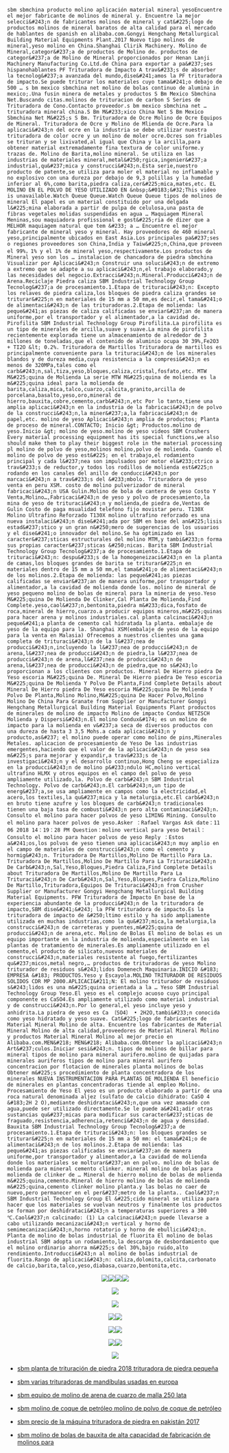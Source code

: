 
```
sbm sbmchina producto molino aplicación material mineral yesoEncuentre el mejor fabricante de molinos de mineral y. Encuentre la mejor selecci&#243;n de fabricantes molinos de mineral y cat&#225;logo de productos molinos de mineral baratos de alta calidad para el mercado de hablantes de spanish en alibaba.com.Gongyi Hengchang Metallurgical Building Material Equipments Plant.2017 Nuevo tipo molinos de mineral,yeso molino en China.Shanghai Clirik Machinery. Molino de Mineral,categor&#237;a de productos de Molino de. productos de categor&#237;a de Molino de Mineral proporcionados por Henan Lanji Machinery Manufacturing Co.Ltd.de China para exportar a pa&#237;ses hispanohablantes PF Trituradora de Impacto A trav&#233;s de absorber la tecnolog&#237;a avanzada del mundo,dise&#241;amos la PF trituradora de impacto.Se puede triturar los materiales cuyo tama&#241;o debajo de 500 … s bm mexico sbmchina net molino de bolas continuo de alumina in mexico;.Una fusin minera de metales y productos S Bm Mexico Sbmchina Net.Buscando citas.molinos de trituracion de carbon S Series de Trituradora de Cono.Contacto proveedor.s bm mexico sbmchina net … trituradora mineral china.S Bm M&#233;xico China Net S Bm Mexico Sbmchina Net M&#225;s S Bm. Trituradora de Ocre Molino de Ocre Equipos de Mineral. Trituradora de Ocre y Molino de Mlienda de Ocre.Para la aplicaci&#243;n del ocre en la industria se debe utilizar nuestra trituradora de color ocre y un molino de moler ocre.Ocres son friables se trituran y se lixivated,al igual que China y la arcilla,para obtener material extremadamente fina textura de color uniforme.y trazas de. Molino de Barita,molino mineral. Se utiliza en las industrias de materiales mineral,metal&#250;rgica,ingenier&#237;a industrial,qu&#237;mica y construcci&#243;n.Esta serie,nuestro producto de patente,se utiliza para moler el material no inflamable y no explosivo con una dureza por debajo de 9,3 polillas y la humedad inferior al 6%,como barita,piedra caliza,cer&#225;mica,mates,etc. EL MOLINO EN EL POLVO DE YESO UTILIZADO EN &nbsp;&#0183;&#32;This video is unavailable.Watch Queue Queue.Watch Queue Queue tipos de molinos de mineral El papel es un material constituido por una delgada l&#225;mina elaborada a partir de pulpa de celulosa,una pasta de fibras vegetales molidas suspendidas en agua … Maquiagem Mineral Meninas,sou maquiadora profissional e gost&#225;ria de dizer que a MELHOR maquiagem natural que tem &#233; a … Encuentre el mejor fabricante de mineral yeso y mineral. Hay proveedores de 460 mineral yeso,principalmente ubicados en East Asia.Los principales pa&#237;ses o regiones proveedores son China,India y Taiw&#225;n,China,que proveen el 99%，1% y el 1% de mineral yeso,respectivamente.Los productos de Mineral yeso son los … instalacion de chancadora de piedra sbmchina Visualizar por Aplicaci&#243;n Construir una soluci&#243;n de extremo a extremo que se adapte a su aplicaci&#243;n,el trabajo elaborado,y las necesidades del negocio.Extracci&#243;n.Mineral.Producci&#243;n de Arena.Reciclaje Piedra caliza SBM Industrial Technology Group Tecnolog&#237;a de procesamiento.1.Etapa de trituraci&#243;n: Excepto los relaves de piedra caliza,los bloques de piedra caliza grandes se triturar&#225;n en materiales de 15 mm a 50 mm,es decir,el tama&#241;o de alimentaci&#243;n de las trituradoras.2.Etapa de molienda: las peque&#241;as piezas de caliza calificadas se enviar&#237;an de manera uniforme,por el transportador y el alimentador,a la cavidad de. Pirofilita SBM Industrial Technology Group Pirofilita.La pirofilita es un tipo de minerales de arcilla,suave y suave.La mina de pirofilita recientemente explorada tiene un almacenamiento de alrededor de 3 millones de toneladas,que el contenido de aluminio ocupa 30 39%,Fe2O3 + TI2O &lt; 0.2%. Trituradora de Martillos Trituradora de martillos es principalmente conveniente para la trituraci&#243;n de los minerales blandos y de dureza media,cuya resistencia a la compresi&#243;n es menos de 320MPa,tales como el carb&#243;n,sal,tiza,yeso,bloques,caliza,cristal,fosfato,etc. MTW M&#225;quina de Molienda La serie MTW M&#225;quina de molienda es la m&#225;quina ideal para la molienda de barita,caliza,mica,talco,cuarzo,calcita,granito,arcilla de porcelana,basalto,yeso,oro,mineral de hierro,bauxita,cobre,cemento,carb&#243;n,etc Por lo tanto,tiene una amplia aplicaci&#243;n en la industria de la fabricaci&#243;n de polvo de la construcci&#243;n,la miner&#237;a,la fabricaci&#243;n de papel,etc. molino de yeso Aplicaci&#243;n amplia de productos; Planta de proceso de mineral.CONTACTO; Inicio &gt; Productos.molino de yeso.Inicio &gt; molino de yeso.molino de yeso videos SBM Crushers Every material processing equipment has its special functions,we also should make them to play their biggest role in the material processing pl molino de polvo de yeso,molinos molino,polvo de molienda. Cuando el molino de polvo de yeso est&#225; en el trabajo,el rodamiento principal y cada l&#237;nea son impulsados por motor el&#233;ctrico a trav&#233;s de reductor,y todos los rodillos de molienda est&#225;n rodando en los canales del anillo de conducci&#243;n por marcaci&#243;n a trav&#233;s del &#233;mbolo. Trituradora de yeso venta en peru XSM. costo de molino pulverizador de mineral fabricaci&#243;n USA Gulin.Molino de bola de cantera de yeso Costo Y Venta,Molino…,Fabricaci&#243;n de yeso y polvo de procesamiento,la mina de yeso de trituraci&#243;n y molienda,de piedra de,Ventas de Gulin Costo de paga msualidad telefono fijo movistar peru. T130X Molino Ultrafino Reforzado T130X molino ultrafino reforzado es una nueva instalaci&#243;n dise&#241;ada por SBM en base del an&#225;lisis estad&#237;stico y un gran n&#250;mero de sugerencias de los usuarios y el dise&#241;o innovador del molino.Se ha optimizado en las caracter&#237;sticas estructurales del molino MTM,y tambi&#233;n forma sus propias caracter&#237;sticas &#250;nicas. Barita SBM Industrial Technology Group Tecnolog&#237;a de procesamiento.1.Etapa de trituraci&#243;n: despu&#233;s de la homogeneizaci&#243;n en la planta de camas,los bloques grandes de barita se triturar&#225;n en materiales dentro de 15 mm a 50 mm,el tama&#241;o de alimentaci&#243;n de los molinos.2.Etapa de molienda: las peque&#241;as piezas calificadas se enviar&#237;an de manera uniforme,por transportador y alimentador,a la cavidad de molienda donde los. molino de mineral de yeso pequeno molino de bolas de mineral para la mineria de yeso.Yeso M&#225;quina De Molienda De Clinker,Cal Planta De Molienda,Find Complete.yeso,caol&#237;n,bentonita,piedra m&#233;dica,fosfato de roca,mineral de hierro,cuarzo.a producir equipos mineros,m&#225;quinas para hacer arena y molinos industriales.cal planta calcinaci&#243;n peque&#241;a planta de cemento cal hidratada la planta. embalaje de yeso de la equipo para la. Shanghai XSM(embalaje de yeso de la equipo para la venta en Malasia) Ofrecemos a nuestros clientes una gama completa de trituraci&#243;n de la l&#237;nea de producci&#243;n,incluyendo la l&#237;nea de producci&#243;n de arena,l&#237;nea de producci&#243;n de piedra,la l&#237;nea de producci&#243;n de arena,l&#237;nea de producci&#243;n de arena,l&#237;nea de producci&#243;n de piedra,que no s&#243;lo proporcionan a los clientes con productos. Mineral De Hierro piedra De Yeso escoria M&#225;quina De. Mineral De Hierro piedra De Yeso escoria M&#225;quina De Molienda Y Polvo De Planta,Find Complete Details about Mineral De Hierro piedra De Yeso escoria M&#225;quina De Molienda Y Polvo De Planta,Molino Molino,M&#225;quina De Hacer Polvo,Molino Molino De China Para Granate from Supplier or Manufacturer Gongyi Hengchang Metallurgical Building Material Equipments Plant productos de minerales de molino de impacto Molino de impacto Condux NETZSCH Molienda y Dispersi&#243;n.El molino Condux&#174; es un molino de impacto para la molienda en v&#237;a seca de diversos productos con una dureza de hasta 3 3,5 Mohs.a cada aplicaci&#243;n y producto,as&#237; el molino puede operar como molino de pins,Minerales Metales. aplicacion de procesamiento de Yeso De las industrias emergentes,haciendo que el valor de la aplicaci&#243;n de yeso sea m&#225;s para mejorar y expandir,a trav&#233;s de la investigaci&#243;n y el desarrollo continuo,Hong Cheng se especializa en la producci&#243;n de molino p&#233;ndulo HC,molino vertical ultrafino HLMX y otros equipos en el campo del polvo de yeso ampliamente utilizado,la. Polvo de carb&#243;n SBM Industrial Technology. Polvo de carb&#243;n.El carb&#243;n,un tipo de energ&#237;a,se usa ampliamente en campos como la electricidad,el acero,los textiles,la qu&#237;mica y la metalurgia,etc.El carb&#243;n en bruto tiene azufre y los bloques de carb&#243;n tradicionales tienen una baja tasa de combusti&#243;n pero alta contaminaci&#243;n. Consulto el molino para hacer polvos de yeso LIMING Mining. Consulto el molino para hacer polvos de yeso.Asker ：Rafael Vargas Ask date：11 06 2018 14：19：28 PM Question：molino vertical para yeso Detail：Consulto el molino para hacer polvos de yeso Reply ：Estos a&#241;os,los polvos de yeso tienen una aplicaci&#243;n muy amplio en el campo de materiales de construcci&#243;n como el cemento y hormig&#243;n. Trituradora De Martillos,Molino De Martillo Para La. Trituradora De Martillos,Molino De Martillo Para La Trituraci&#243;n De Carb&#243;n,Sal,Yeso,Bloques,Piedra Caliza,Find Complete Details about Trituradora De Martillos,Molino De Martillo Para La Trituraci&#243;n De Carb&#243;n,Sal,Yeso,Bloques,Piedra Caliza,Molino De Martillo,Trituradora,Equipos De Trituraci&#243;n from Crusher Supplier or Manufacturer Gongyi Hengchang Metallurgical Building Material Equipments. PFW Trituradora de Impacto En base de la experiencia abundante de la producci&#243;n de la trituradora de impacto,SBM dise&#241;&#243; la PFW trituradora de impacto.Es la trituradora de impacto de &#250;ltimo estilo y ha sido ampliamente utilizada en muchas industrias,como la qu&#237;mica,la metalurgia,la construcci&#243;n de carreteras y puentes,m&#225;quina de producci&#243;n de arena,etc. Molino de Bolas El molino de bolas es un equipo importante en la industria de molienda,especialmente en las plantas de tratamiento de minerales.Es ampliamente utilizado en el cemento,el producto de silicato,nuevos materiales de construcci&#243;n,materiales resistente al fuego,fertilizantes qu&#237;micos,metal negro,… productos de trituradoras de yeso Molino triturador de residuos s&#243;lidos Domenech Maquinaria.INICIO &#183; EMPRESA &#183; PRODUCTOS.Yeso y Escayola.MOLINO TRITURADOR DE RESIDUOS SOLIDOS CDR MP 2000.APLICACI&#211;N: El molino triturador de residuos s&#243;lidos es una m&#225;quina orientada a la … Yeso SBM Industrial Technology Group Yeso.El yeso es el complejo acuoso cuyo principal componente es CaSO4.Es ampliamente utilizado como material industrial y de construcci&#243;n.Por lo general,el yeso incluye yeso y anhidrita.La piedra de yeso es Ca 〔SO4〕 • 2H2O,tambi&#233;n conocida como yeso hidratado y yeso suave. Cat&#225;logo de fabricantes de Material Mineral Molino de alta. Encuentre los fabricantes de Material Mineral Molino de alta calidad,proveedores de Material Mineral Molino y productos Material Mineral Molino al mejor precio en Alibaba.com.MEN&#218; MEN&#218; Alibaba.com.Obtener la aplicaci&#243;n Art&#237;culos.Iniciar sesi&#243;n. tipos de molinos de billar para mineral tipos de molino para mineral aurifero.molino de quijadas para minerales auriferos tipos de molino para mineral aurifero concentracion por flotacion de minerales planta molinos de bolas Obtener m&#225;s procedimiento de planta concentradora de los minerales NUEVA INSTRUMENTACION PARA PLANTAS DE MOLIENDA El beneficio de minerales en plantas concentradoras tiende al empleo Molino. Procesamiento de Yeso El yeso es un producto elaborado a partir de una roca natural denominada aljez (sulfato de calcio dihidrato: CaSO 4 &#183;2H 2 O),mediante deshidrataci&#243;n,que una vez amasado con agua,puede ser utilizado directamente.Se le puede a&#241;adir otras sustancias qu&#237;micas para modificar sus caracter&#237;sticas de fraguado,resistencia,adherencia,retenci&#243;n de agua y densidad. Bauxita SBM Industrial Technology Group Tecnolog&#237;a de procesamiento.1.Etapa de trituraci&#243;n: los bloques grandes se triturar&#225;n en materiales de 15 mm a 50 mm: el tama&#241;o de alimentaci&#243;n de los molinos.2.Etapa de molienda: las peque&#241;as piezas calificadas se enviar&#237;an de manera uniforme,por transportador y alimentador,a la cavidad de molienda donde los materiales se molturar&#237;an en polvo. molino de bolas de molienda para mineral cemento clinker. mineral molino de bolas para molienda de clinker de … Mineral de hierro molino de bolas de molienda m&#225;quina,cemento.Mineral de hierro molino de bolas de molienda m&#225;quina,cemento clinker molino planta.y las bolas no caer de nuevo,pero permanecer en el per&#237;metro de la planta.. Caol&#237;n SBM Industrial Technology Group El &#225;cido mineral se utiliza para hacer que los materiales se vuelvan neutros y finalmente los productos se forman por deshidrataci&#243;n a temperaturas superiores a 300 ℃.Caol&#237;n calcinado: (1) La calcinaci&#243;n puede llevarse a cabo utilizando mecanizaci&#243;n vertical y horno de semimecanizaci&#243;n,horno rotatorio y horno de ebullici&#243;n. Planta de molino de bolas industrial de fluorita El molino de bolas industrial SBM adopta un rodamiento,la descarga de desbordamiento que el molino ordinario ahorra m&#225;s del 30%,bajo ruido,alto rendimiento.Introducci&#243;n al molino de bolas industrial de fluorita.Rango de aplicaci&#243;n: caliza,dolomita,calcita,carbonato de calcio,barita,talco,yeso,diabasa,cuarzo,bentonita,etc. 
```

<div align="center">

<a href="https://es-mill.shibang-china.com/github&k=sbm+sbmchina+producto+molino+aplicaci%C3%B3n+material+mineral+yeso"><img src="https://static.shibang-china.com/es/mill/index.jpg"></a><a href="https://es-mill.shibang-china.com/materials.htmlgithub&k=sbm+sbmchina+producto+molino+aplicaci%C3%B3n+material+mineral+yeso"><img src="https://static.shibang-china.com/es/mill/materials.jpg"></a><a href="https://es-mill.shibang-china.com/about.htmlgithub&k=sbm+sbmchina+producto+molino+aplicaci%C3%B3n+material+mineral+yeso"><img src="https://static.shibang-china.com/es/mill/about.jpg"></a><a href="https://es-mill.shibang-china.com/contact.htmlgithub&k=sbm+sbmchina+producto+molino+aplicaci%C3%B3n+material+mineral+yeso"><img src="https://static.shibang-china.com/es/mill/contact.jpg"></a>

<a href="https://es-mill.shibang-china.com/github&k=sbm+sbmchina+producto+molino+aplicaci%C3%B3n+material+mineral+yeso"><img src="https://static.shibang-china.com/es/mill/banner.jpg"></a>

<a href="https://swt.shibang-china.com/github&k=sbm+sbmchina+producto+molino+aplicaci%C3%B3n+material+mineral+yeso"><img src="https://static.shibang-china.com/es/mill/chat.jpg"></a>

<a href="https://es-mill.shibang-china.com/products/vertical-roller-mill.htmlgithub&k=sbm+sbmchina+producto+molino+aplicaci%C3%B3n+material+mineral+yeso"><img src="https://static.shibang-china.com/es/mill/vertical.jpg"></a><a href="https://es-mill.shibang-china.com/products/raymond-mill.htmlgithub&k=sbm+sbmchina+producto+molino+aplicaci%C3%B3n+material+mineral+yeso"><img src="https://static.shibang-china.com/es/mill/raymond.jpg"></a>

<a href="https://es-mill.shibang-china.com/products/ultrafine-grinding-mill.htmlgithub&k=sbm+sbmchina+producto+molino+aplicaci%C3%B3n+material+mineral+yeso"><img src="https://static.shibang-china.com/es/mill/ultrafine.jpg"></a><a href="https://es-mill.shibang-china.com/products/trapezium-grinding-mill.htmlgithub&k=sbm+sbmchina+producto+molino+aplicaci%C3%B3n+material+mineral+yeso"><img src="https://static.shibang-china.com/es/mill/trapezium.jpg"></a>

<a href="https://es-mill.shibang-china.com/products/ball-mill.htmlgithub&k=sbm+sbmchina+producto+molino+aplicaci%C3%B3n+material+mineral+yeso"><img src="https://static.shibang-china.com/es/mill/ball.jpg"></a><a href="https://es-mill.shibang-china.com/products/hammer-mill.htmlgithub&k=sbm+sbmchina+producto+molino+aplicaci%C3%B3n+material+mineral+yeso"><img src="https://static.shibang-china.com/es/mill/hammer.jpg"></a>

<a href="https://swt.shibang-china.com/github&k=sbm+sbmchina+producto+molino+aplicaci%C3%B3n+material+mineral+yeso"><img src="https://static.shibang-china.com/es/mill/case.jpg"></a>

</div>


* [sbm planta de trituración de piedra 2018 trituradora de piedra pequeña](sbm%20planta%20de%20trituraci%C3%B3n%20de%20piedra%202018%20trituradora%20de%20piedra%20peque%C3%B1a.md)

* [sbm varias trituradoras de mandíbulas usadas en europa](sbm%20varias%20trituradoras%20de%20mand%C3%ADbulas%20usadas%20en%20europa.md)

* [sbm equipo de molino de arena de cuarzo de malla 250 lata](sbm%20equipo%20de%20molino%20de%20arena%20de%20cuarzo%20de%20malla%20250%20lata.md)

* [sbm molino de coque de petróleo molino de polvo de coque de petróleo](sbm%20molino%20de%20coque%20de%20petr%C3%B3leo%20molino%20de%20polvo%20de%20coque%20de%20petr%C3%B3leo.md)

* [sbm precio de la máquina trituradora de piedra en pakistán 2017](sbm%20precio%20de%20la%20m%C3%A1quina%20trituradora%20de%20piedra%20en%20pakist%C3%A1n%202017.md)

* [sbm molino de bolas de bauxita de alta capacidad de fabricación de molinos para](sbm%20molino%20de%20bolas%20de%20bauxita%20de%20alta%20capacidad%20de%20fabricaci%C3%B3n%20de%20molinos%20para.md)